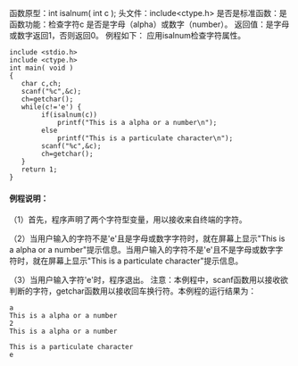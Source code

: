 函数原型：int isalnum( int c );
头文件：include<ctype.h>
是否是标准函数：是
函数功能：检查字符c 是否是字母（alpha）或数字（number）。
返回值：是字母或数字返回1，否则返回0。
例程如下： 应用isalnum检查字符属性。
```  
include <stdio.h>
include <ctype.h>
int main( void )
{
   char c,ch;
   scanf("%c",&c);
   ch=getchar();
   while(c!='e') {
        if(isalnum(c))
            printf("This is a alpha or a number\n");
        else
            printf("This is a particulate character\n");
        scanf("%c",&c);
        ch=getchar();
   }
   return 1;
}
```

#### 例程说明：

（1）首先，程序声明了两个字符型变量，用以接收来自终端的字符。

（2）当用户输入的字符不是'e'且是字母或数字字符时，就在屏幕上显示"This is a alpha or a number"提示信息。当用户输入的字符不是'e'且不是字母或数字字符时，就在屏幕上显示"This is a particulate character"提示信息。

（3）当用户输入字符'e'时，程序退出。
注意：本例程中，scanf函数用以接收欲判断的字符，getchar函数用以接收回车换行符。本例程的运行结果为：
```  
a
This is a alpha or a number
2
This is a alpha or a number

This is a particulate character
e
```
